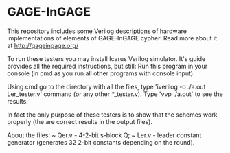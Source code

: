 # GAGE-InGAGE
This repository includes some Verilog descriptions of hardware implementations of elements of GAGE-InGAGE cypher. Read more about it at http://gageingage.org/

To run these testers you may install Icarus Verilog simulator. It's guide provides all the required instructions, but still:
Run this program in your console (in cmd as you run all other programs with console input).

Using cmd go to the directory with all the files, type 'iverilog -o ./a.out Ler_tester.v' command (or any other *_tester.v).
Type 'vvp ./a.out' to see the results.

In fact the only purpose of these testers is to show that the schemes work properly (the are correct results in the output files).


About the files:
~ Qer.v - 4-2-bit s-block Q;
~ Ler.v - leader constant generator (generates 32 2-bit constants depending on the round).

